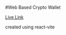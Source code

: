 #Web Based Crypto Wallet

[Live Link](https://crypto-wallet-smoky.vercel.app/)

created using react-vite
